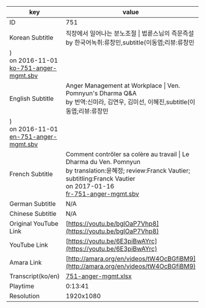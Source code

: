 |  key  |  value  |
|-------|---------|
| ID            | 751 |
| Korean Subtitle | 직장에서 일어나는 분노조절 \| 법륜스님의 즉문즉설<br>by 한국어녹취:류창민,subtitle(이동엽;리뷰:류창민
)<br>on 2016-11-01<br>[ko-751-anger-mgmt.sbv](https://github.com/jungtosociety/dharma-qna/raw/master/sub/751/ko-751-anger-mgmt.sbv)<br>|
| English Subtitle | Anger Management at Workplace \| Ven. Pomnyun's Dharma Q&A<br>by 번역:신미라, 김연우, 김미선, 이혜진,subtitle(이동엽;리뷰:류창민
)<br>on 2016-11-01<br>[en-751-anger-mgmt.sbv](https://github.com/jungtosociety/dharma-qna/raw/master/sub/751/en-751-anger-mgmt.sbv)<br>|
| French Subtitle | Comment contrôler sa colère au travail \| Le Dharma du Ven. Pomnyun<br>by translation:윤혜정; review:Franck Vautier; subtitling:Franck Vautier<br>on 2017-01-16<br>[fr-751-anger-mgmt.sbv](https://github.com/jungtosociety/dharma-qna/raw/master/sub/751/fr-751-anger-mgmt.sbv)<br>|
| German Subtitle | N/A |
| Chinese Subtitle | N/A |
| Original YouTube Link  | [https://youtu.be/bglOaP7Vhp8](https://youtu.be/bglOaP7Vhp8) |
| YouTube Link  | [https://youtu.be/6E3piBwAYrc](https://youtu.be/6E3piBwAYrc) |
| Amara Link    | [http://amara.org/en/videos/tW4OcBGfiBM9](http://amara.org/en/videos/tW4OcBGfiBM9) |
| Transcript(ko/en) | [751-anger-mgmt.xlsx](https://github.com/jungtosociety/dharma-qna/raw/master/sub/751/751-anger-mgmt.xlsx) |
| Playtime | 0:13:41 |
| Resolution | 1920x1080|

